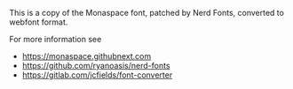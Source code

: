 This is a copy of the Monaspace font, patched by Nerd Fonts, converted to webfont format.

For more information see
* https://monaspace.githubnext.com
* https://github.com/ryanoasis/nerd-fonts
* https://gitlab.com/jcfields/font-converter
